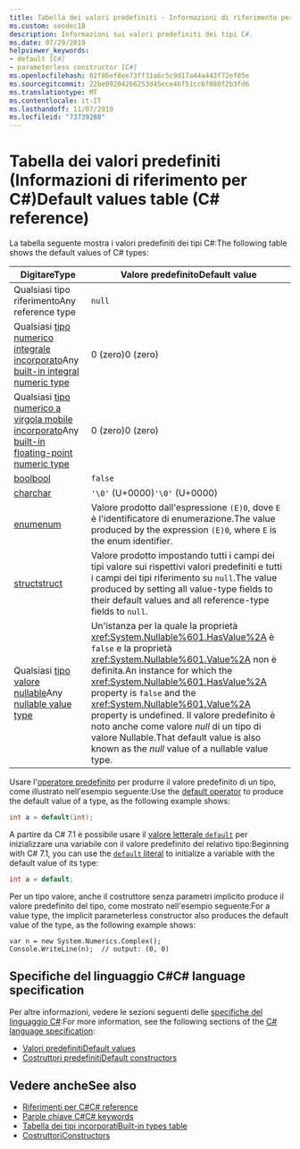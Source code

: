 ```yaml
---
title: Tabella dei valori predefiniti - Informazioni di riferimento per C#
ms.custom: seodec18
description: Informazioni sui valori predefiniti dei tipi C#.
ms.date: 07/29/2019
helpviewer_keywords:
- default [C#]
- parameterless constructor [C#]
ms.openlocfilehash: 02f86ef8ee73ff31a6c5c9d17a44a443f72ef05e
ms.sourcegitcommit: 22be09204266253d45ece46f51cc6f080f2b3fd6
ms.translationtype: MT
ms.contentlocale: it-IT
ms.lasthandoff: 11/07/2019
ms.locfileid: "73739288"
---
```

# <a name="default-values-table-c-reference"></a><span data-ttu-id="ccf3e-103">Tabella dei valori predefiniti (Informazioni di riferimento per C#)</span><span class="sxs-lookup"><span data-stu-id="ccf3e-103">Default values table (C# reference)</span></span>

<span data-ttu-id="ccf3e-104">La tabella seguente mostra i valori predefiniti dei tipi C#:</span><span class="sxs-lookup"><span data-stu-id="ccf3e-104">The following table shows the default values of C# types:</span></span>

|<span data-ttu-id="ccf3e-105">Digitare</span><span class="sxs-lookup"><span data-stu-id="ccf3e-105">Type</span></span>|<span data-ttu-id="ccf3e-106">Valore predefinito</span><span class="sxs-lookup"><span data-stu-id="ccf3e-106">Default value</span></span>|
|---------|------------------|
|<span data-ttu-id="ccf3e-107">Qualsiasi tipo riferimento</span><span class="sxs-lookup"><span data-stu-id="ccf3e-107">Any reference type</span></span>|`null`|
|<span data-ttu-id="ccf3e-108">Qualsiasi [tipo numerico integrale incorporato](../builtin-types/integral-numeric-types.md)</span><span class="sxs-lookup"><span data-stu-id="ccf3e-108">Any [built-in integral numeric type](../builtin-types/integral-numeric-types.md)</span></span>|<span data-ttu-id="ccf3e-109">0 (zero)</span><span class="sxs-lookup"><span data-stu-id="ccf3e-109">0 (zero)</span></span>|
|<span data-ttu-id="ccf3e-110">Qualsiasi [tipo numerico a virgola mobile incorporato](../builtin-types/floating-point-numeric-types.md)</span><span class="sxs-lookup"><span data-stu-id="ccf3e-110">Any [built-in floating-point numeric type](../builtin-types/floating-point-numeric-types.md)</span></span>|<span data-ttu-id="ccf3e-111">0 (zero)</span><span class="sxs-lookup"><span data-stu-id="ccf3e-111">0 (zero)</span></span>|
|[<span data-ttu-id="ccf3e-112">bool</span><span class="sxs-lookup"><span data-stu-id="ccf3e-112">bool</span></span>](bool.md)|`false`|
|[<span data-ttu-id="ccf3e-113">char</span><span class="sxs-lookup"><span data-stu-id="ccf3e-113">char</span></span>](char.md)|<span data-ttu-id="ccf3e-114">`'\0'` (U+0000)</span><span class="sxs-lookup"><span data-stu-id="ccf3e-114">`'\0'` (U+0000)</span></span>|
|[<span data-ttu-id="ccf3e-115">enum</span><span class="sxs-lookup"><span data-stu-id="ccf3e-115">enum</span></span>](enum.md)|<span data-ttu-id="ccf3e-116">Valore prodotto dall'espressione `(E)0`, dove `E` è l'identificatore di enumerazione.</span><span class="sxs-lookup"><span data-stu-id="ccf3e-116">The value produced by the expression `(E)0`, where `E` is the enum identifier.</span></span>|
|[<span data-ttu-id="ccf3e-117">struct</span><span class="sxs-lookup"><span data-stu-id="ccf3e-117">struct</span></span>](struct.md)|<span data-ttu-id="ccf3e-118">Valore prodotto impostando tutti i campi dei tipi valore sui rispettivi valori predefiniti e tutti i campi dei tipi riferimento su `null`.</span><span class="sxs-lookup"><span data-stu-id="ccf3e-118">The value produced by setting all value-type fields to their default values and all reference-type fields to `null`.</span></span>|
|<span data-ttu-id="ccf3e-119">Qualsiasi [tipo valore nullable](../builtin-types/nullable-value-types.md)</span><span class="sxs-lookup"><span data-stu-id="ccf3e-119">Any [nullable value type](../builtin-types/nullable-value-types.md)</span></span>|<span data-ttu-id="ccf3e-120">Un'istanza per la quale la proprietà <xref:System.Nullable%601.HasValue%2A> è `false` e la proprietà <xref:System.Nullable%601.Value%2A> non è definita.</span><span class="sxs-lookup"><span data-stu-id="ccf3e-120">An instance for which the <xref:System.Nullable%601.HasValue%2A> property is `false` and the <xref:System.Nullable%601.Value%2A> property is undefined.</span></span> <span data-ttu-id="ccf3e-121">Il valore predefinito è noto anche come valore *null* di un tipo di valore Nullable.</span><span class="sxs-lookup"><span data-stu-id="ccf3e-121">That default value is also known as the *null* value of a nullable value type.</span></span>|

<span data-ttu-id="ccf3e-122">Usare l'[operatore predefinito](../operators/default.md) per produrre il valore predefinito di un tipo, come illustrato nell'esempio seguente:</span><span class="sxs-lookup"><span data-stu-id="ccf3e-122">Use the [default operator](../operators/default.md) to produce the default value of a type, as the following example shows:</span></span>

```csharp
int a = default(int);
```

<span data-ttu-id="ccf3e-123">A partire da C# 7.1 è possibile usare il [ valore letterale `default`](../operators/default.md#default-literal) per inizializzare una variabile con il valore predefinito del relativo tipo:</span><span class="sxs-lookup"><span data-stu-id="ccf3e-123">Beginning with C# 7.1, you can use the [`default` literal](../operators/default.md#default-literal) to initialize a variable with the default value of its type:</span></span>

```csharp
int a = default;
```

<span data-ttu-id="ccf3e-124">Per un tipo valore, anche il costruttore senza parametri implicito produce il valore predefinito del tipo, come mostrato nell'esempio seguente:</span><span class="sxs-lookup"><span data-stu-id="ccf3e-124">For a value type, the implicit parameterless constructor also produces the default value of the type, as the following example shows:</span></span>

```csharp-interactive
var n = new System.Numerics.Complex();
Console.WriteLine(n);  // output: (0, 0)
```

## <a name="c-language-specification"></a><span data-ttu-id="ccf3e-125">Specifiche del linguaggio C#</span><span class="sxs-lookup"><span data-stu-id="ccf3e-125">C# language specification</span></span>

<span data-ttu-id="ccf3e-126">Per altre informazioni, vedere le sezioni seguenti delle [specifiche del linguaggio C#](~/_csharplang/spec/introduction.md):</span><span class="sxs-lookup"><span data-stu-id="ccf3e-126">For more information, see the following sections of the [C# language specification](~/_csharplang/spec/introduction.md):</span></span>

- [<span data-ttu-id="ccf3e-127">Valori predefiniti</span><span class="sxs-lookup"><span data-stu-id="ccf3e-127">Default values</span></span>](~/_csharplang/spec/variables.md#default-values)
- [<span data-ttu-id="ccf3e-128">Costruttori predefiniti</span><span class="sxs-lookup"><span data-stu-id="ccf3e-128">Default constructors</span></span>](~/_csharplang/spec/types.md#default-constructors)

## <a name="see-also"></a><span data-ttu-id="ccf3e-129">Vedere anche</span><span class="sxs-lookup"><span data-stu-id="ccf3e-129">See also</span></span>

- [<span data-ttu-id="ccf3e-130">Riferimenti per C#</span><span class="sxs-lookup"><span data-stu-id="ccf3e-130">C# reference</span></span>](../index.md)
- [<span data-ttu-id="ccf3e-131">Parole chiave C#</span><span class="sxs-lookup"><span data-stu-id="ccf3e-131">C# keywords</span></span>](index.md)
- [<span data-ttu-id="ccf3e-132">Tabella dei tipi incorporati</span><span class="sxs-lookup"><span data-stu-id="ccf3e-132">Built-in types table</span></span>](built-in-types-table.md)
- [<span data-ttu-id="ccf3e-133">Costruttori</span><span class="sxs-lookup"><span data-stu-id="ccf3e-133">Constructors</span></span>](../../programming-guide/classes-and-structs/constructors.md)
